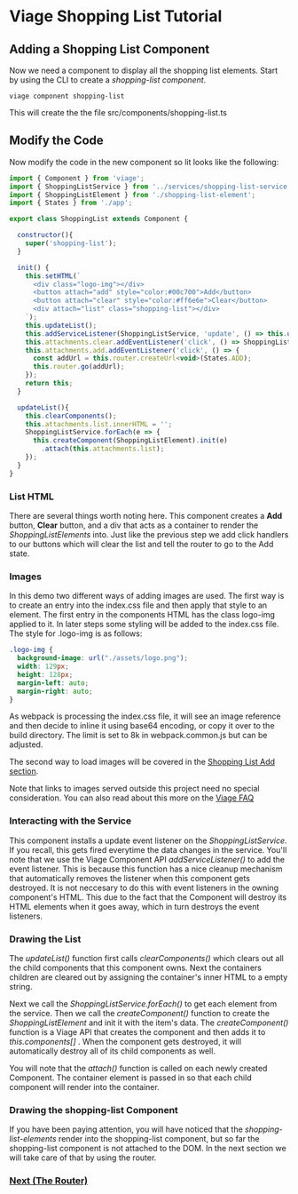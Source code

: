 # Viage Shopping List Tutorial

## Adding a Shopping List Component
Now we need a component to display all the shopping list elements. Start by using the CLI to create a *shopping-list component*.

``` viage component shopping-list ```

This will create the the file src/components/shopping-list.ts

## Modify the Code
Now modify the code in the new component so lit looks like the following:

```Javascript
import { Component } from 'viage';
import { ShoppingListService } from '../services/shopping-list-service';
import { ShoppingListElement } from './shopping-list-element';
import { States } from './app';

export class ShoppingList extends Component {

  constructor(){
    super('shopping-list');
  }

  init() {
    this.setHTML(`
      <div class="logo-img"></div>
      <button attach="add" style="color:#00c700">Add</button>
      <button attach="clear" style="color:#ff6e6e">Clear</button>
      <div attach="list" class="shopping-list"></div>
    `);
    this.updateList();
    this.addServiceListener(ShoppingListService, 'update', () => this.updateList());
    this.attachments.clear.addEventListener('click', () => ShoppingListService.clear());
    this.attachments.add.addEventListener('click', () => {
      const addUrl = this.router.createUrl<void>(States.ADD);
      this.router.go(addUrl);
    });
    return this;
  }

  updateList(){
    this.clearComponents();
    this.attachments.list.innerHTML = '';
    ShoppingListService.forEach(e => {
      this.createComponent(ShoppingListElement).init(e)
        .attach(this.attachments.list);
    });
  }
}
```

### List HTML
There are several things worth noting here. This component creates a **Add** button, **Clear** button, and a div that acts as a container to render the *ShoppingListElements* into. Just like the previous step we add click handlers to our buttons which will clear the list and tell the router to go to the Add state.

### Images
In this demo two different ways of adding images are used. The first way is to create an entry into the index.css file and then apply that style to an element. The first entry in the components HTML has the class logo-img applied to it. In later steps some styling will be added to the index.css file. The style for .logo-img is as follows:

```css
.logo-img {
  background-image: url("./assets/logo.png");
  width: 129px;
  height: 128px;
  margin-left: auto;
  margin-right: auto;
}
```
As webpack is processing the index.css file, it will see an image reference and then decide to inline it using base64 encoding, or copy it over to the build directory. The limit is set to 8k in webpack.common.js but can be adjusted.

The second way to load images will be covered in the [Shopping List Add section](shopping-list-add.md).

Note that links to images served outside this project need no special consideration. You can also read about this more on the [Viage FAQ](https://github.com/schlotg/viage/blob/master/docs/faq.md)

### Interacting with the Service
This component installs a update event listener on the *ShoppingListService*. If you recall, this gets fired everytime the data changes in the service. You'll note that we use the Viage Component API  *addServiceListener()* to add the event listener. This is because this function has a nice cleanup mechanism that automatically removes the listener when this component gets destroyed. It is not neccesary to do this with event listeners in the owning component's HTML. This due to the fact that the Component will destroy its HTML elements when it goes away, which in turn destroys the event listeners.

### Drawing the List
The *updateList()* function first calls *clearComponents()* which clears out all the child components that this component owns. Next the containers children are cleared out by assigning the container's inner HTML to a empty string.

Next we call the *ShoppingListService.forEach()* to get each element from the service. Then we call the *createComponent()* function to create the *ShoppingListElement* and init it with the item's data. The *createComponent()* function is a Viage API that creates the component and then adds it to *this.components[]* . When the component gets destroyed, it will automatically destroy all of its child components as well.

You will note that the *attach()* function is called on each newly created Component. The container element is passed in so that each child component will render into the container.

### Drawing the shopping-list Component
If you have been paying attention, you will have noticed that the *shopping-list-elements* render into the shopping-list component, but so far the shopping-list component is not attached to the DOM. In the next section we will take care of that by using the router.

### [Next (The Router)](routes.md)
